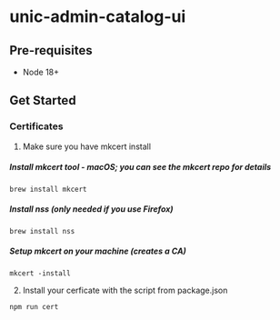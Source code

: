 # unic-admin-catalog-ui

## Pre-requisites

- Node 18+

## Get Started

### Certificates

1. Make sure you have mkcert install

##### Install mkcert tool - macOS; you can see the mkcert repo for details

```git
brew install mkcert
```

##### Install nss (only needed if you use Firefox)

```git
brew install nss
```

##### Setup mkcert on your machine (creates a CA)

```git
mkcert -install
```

2. Install your cerficate with the script from package.json

```git
npm run cert
```
